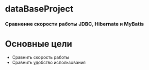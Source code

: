 # dataBaseProject

### Сравнение скорости работы JDBC, Hibernate и MyBatis

# Основные цели

* Сравнить скорость работы
* Сравнить удобство использования
